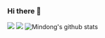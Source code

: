 ### Hi there 👋

<!--
**moh0110/moh0110** is a ✨ _special_ ✨ repository because its `README.md` (this file) appears on your GitHub profile.

Here are some ideas to get you started:

- 🔭 I’m currently working on ...
- 🌱 I’m currently learning ...
- 👯 I’m looking to collaborate on ...
- 🤔 I’m looking for help with ...
- 💬 Ask me about ...
- 📫 How to reach me: ...
- 😄 Pronouns: ...
- ⚡ Fun fact: ...
-->
<img src="https://img.shields.io/badge/C-blue?style=flat-square&logo=C&logoColor=white"></img>
<img src="https://img.shields.io/badge/Java-007396?style=flat-square&logo=Java&logoColor=white"></img>
![Mindong's github stats](https://github-readme-stats.vercel.app/api?username=Mindong&show_icons=true&theme=tokyonight)



